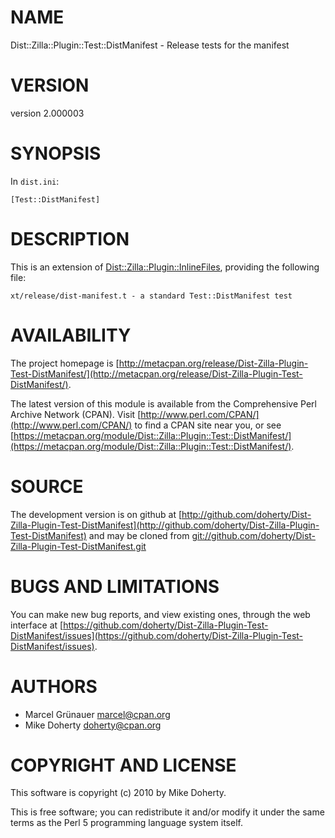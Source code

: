 # NAME

Dist::Zilla::Plugin::Test::DistManifest - Release tests for the manifest

# VERSION

version 2.000003

# SYNOPSIS

In `dist.ini`:

    [Test::DistManifest]

# DESCRIPTION

This is an extension of [Dist::Zilla::Plugin::InlineFiles](http://search.cpan.org/perldoc?Dist::Zilla::Plugin::InlineFiles), providing the
following file:

    xt/release/dist-manifest.t - a standard Test::DistManifest test

# AVAILABILITY

The project homepage is [http://metacpan.org/release/Dist-Zilla-Plugin-Test-DistManifest/](http://metacpan.org/release/Dist-Zilla-Plugin-Test-DistManifest/).

The latest version of this module is available from the Comprehensive Perl
Archive Network (CPAN). Visit [http://www.perl.com/CPAN/](http://www.perl.com/CPAN/) to find a CPAN
site near you, or see [https://metacpan.org/module/Dist::Zilla::Plugin::Test::DistManifest/](https://metacpan.org/module/Dist::Zilla::Plugin::Test::DistManifest/).

# SOURCE

The development version is on github at [http://github.com/doherty/Dist-Zilla-Plugin-Test-DistManifest](http://github.com/doherty/Dist-Zilla-Plugin-Test-DistManifest)
and may be cloned from [git://github.com/doherty/Dist-Zilla-Plugin-Test-DistManifest.git](git://github.com/doherty/Dist-Zilla-Plugin-Test-DistManifest.git)

# BUGS AND LIMITATIONS

You can make new bug reports, and view existing ones, through the
web interface at [https://github.com/doherty/Dist-Zilla-Plugin-Test-DistManifest/issues](https://github.com/doherty/Dist-Zilla-Plugin-Test-DistManifest/issues).

# AUTHORS

- Marcel Grünauer <marcel@cpan.org>
- Mike Doherty <doherty@cpan.org>

# COPYRIGHT AND LICENSE

This software is copyright (c) 2010 by Mike Doherty.

This is free software; you can redistribute it and/or modify it under
the same terms as the Perl 5 programming language system itself.

